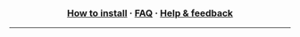 <h3>
    <p align="center">
        <a href="./README.md#installation">How to install</a>
        · <a href="https://github.com/iusmac/7SIM#faq">FAQ</a>
        · <a href="https://github.com/iusmac/7SIM#help--feedback">Help & feedback</a>
    </p>
</h3>

---
